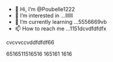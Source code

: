- 👋 Hi, I’m @Poubelle1222
- 👀 I’m interested in ...llllll
- 🌱 I’m currently learning ...5556669vb
- 📫 How to reach me ...1151dcvdfdfdfx
<!---erererer666dfdf66
Poubelle1222/Poubelle1222 is a ✨ special ✨ reposdddfdffddffgfgfgg6
--->    cvcvvccvddfdfdf66
6516511516516
165161
1616

